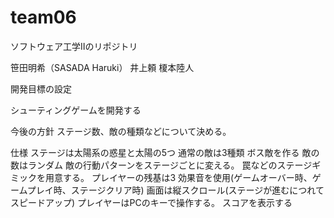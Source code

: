 # team06
ソフトウェア工学Ⅱのリポジトリ

笹田明希（SASADA Haruki）
井上頼
榎本陸人

開発目標の設定

シューティングゲームを開発する

今後の方針
ステージ数、敵の種類などについて決める。

仕様
ステージは太陽系の惑星と太陽の5つ
通常の敵は3種類
ボス敵を作る
敵の数はランダム
敵の行動パターンをステージごとに変える。
罠などのステージギミックを用意する。
プレイヤーの残基は3
効果音を使用(ゲームオーバー時、ゲームプレイ時、ステージクリア時)
画面は縦スクロール(ステージが進むにつれてスピードアップ)
プレイヤーはPCのキーで操作する。
スコアを表示する



